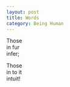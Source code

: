 ```yaml
---
layout: post
title: Words
category: Being Human 
---
```


Those  
in fur  
infer;

Those  
in to it  
intuit!
